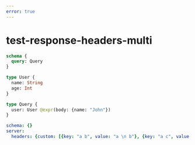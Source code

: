 ```yaml
---
error: true
---
```


# test-response-headers-multi

```graphql @config
schema {
  query: Query
}

type User {
  name: String
  age: Int
}

type Query {
  user: User @expr(body: {name: "John"})
}
```

```yml @file:config.yml
schema: {}
server:
  headers: {custom: [{key: "a b", value: "a \n b"}, {key: "a c", value: "a \n b"}]}
```
